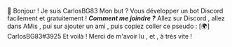 👋 Bonjour !
Je suis CarlosBG83
Mon but ?
Vous développer un bot Discord facilement et gratuitement !
***___Comment me joindre ?___***
Allez sur Discord , allez dans AMis , pui sur ajouter un ami , puis copiez coller ce pseudo :
[🌍] CarlosBG83#3925
Et voilà !
Merci de m'avoir lu , et , à très vite !
